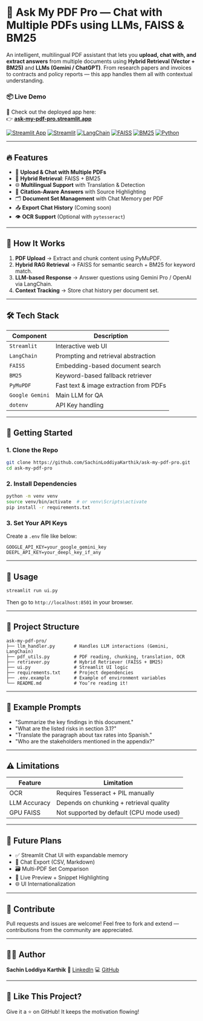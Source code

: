 # 📄 Ask My PDF Pro — Chat with Multiple PDFs using LLMs, FAISS & BM25

An intelligent, multilingual PDF assistant that lets you **upload, chat with, and extract answers** from multiple documents using **Hybrid Retrieval (Vector + BM25)** and **LLMs (Gemini / ChatGPT)**. From research papers and invoices to contracts and policy reports — this app handles them all with contextual understanding.

### 📦 Live Demo

🚀 Check out the deployed app here:  
👉 **[ask-my-pdf-pro.streamlit.app](https://ask-my-pdf-pro.streamlit.app/)**

[![Streamlit App](https://img.shields.io/badge/Live%20App-Ask%20My%20PDF%20Pro-FF4B4B?style=for-the-badge&logo=streamlit&logoColor=white)](https://ask-my-pdf-pro.streamlit.app/)
[![Streamlit](https://img.shields.io/badge/Streamlit-App-FF4B4B?style=for-the-badge&logo=streamlit&logoColor=white)](https://streamlit.io/)
[![LangChain](https://img.shields.io/badge/LangChain-00A896?style=for-the-badge)](https://www.langchain.com/)
[![FAISS](https://img.shields.io/badge/FAISS-Vector%20Search-blue?style=for-the-badge)](https://github.com/facebookresearch/faiss)
[![BM25](https://img.shields.io/badge/BM25-Retrieval-orange?style=for-the-badge)](https://en.wikipedia.org/wiki/Okapi_BM25)
[![Python](https://img.shields.io/badge/Python-3776AB?style=for-the-badge&logo=python&logoColor=white)](https://python.org/)

---

## 🔥 Features

- 📁 **Upload & Chat with Multiple PDFs**
- 🧠 **Hybrid Retrieval**: FAISS + BM25
- 🌐 **Multilingual Support** with Translation & Detection
- 🧾 **Citation-Aware Answers** with Source Highlighting
- 🗂 **Document Set Management** with Chat Memory per PDF
- 📤 **Export Chat History** (Coming soon)
- 👁️ **OCR Support** (Optional with `pytesseract`)

---

## 🧠 How It Works

1. **PDF Upload** → Extract and chunk content using PyMuPDF.
2. **Hybrid RAG Retrieval** → FAISS for semantic search + BM25 for keyword match.
3. **LLM-based Response** → Answer questions using Gemini Pro / OpenAI via LangChain.
4. **Context Tracking** → Store chat history per document set.

---

## 🛠️ Tech Stack

| Component        | Description                            |
|------------------|----------------------------------------|
| `Streamlit`      | Interactive web UI                     |
| `LangChain`      | Prompting and retrieval abstraction    |
| `FAISS`          | Embedding-based document search        |
| `BM25`           | Keyword-based fallback retriever       |
| `PyMuPDF`        | Fast text & image extraction from PDFs |
| `Google Gemini`  | Main LLM for QA                        |
| `dotenv`         | API Key handling                       |

---

## 🚀 Getting Started

### 1. Clone the Repo

```bash
git clone https://github.com/SachinLoddiyaKarthik/ask-my-pdf-pro.git
cd ask-my-pdf-pro
````

### 2. Install Dependencies

```bash
python -m venv venv
source venv/bin/activate  # or venv\Scripts\activate
pip install -r requirements.txt
```

### 3. Set Your API Keys

Create a `.env` file like below:

```env
GOOGLE_API_KEY=your_google_gemini_key
DEEPL_API_KEY=your_deepl_key_if_any
```

---

## 🎯 Usage

```bash
streamlit run ui.py
```

Then go to `http://localhost:8501` in your browser.

---

## 📁 Project Structure

```
ask-my-pdf-pro/
├── llm_handler.py       # Handles LLM interactions (Gemini, LangChain)
├── pdf_utils.py         # PDF reading, chunking, translation, OCR
├── retriever.py         # Hybrid Retriever (FAISS + BM25)
├── ui.py                # Streamlit UI logic
├── requirements.txt     # Project dependencies
├── .env.example         # Example of environment variables
└── README.md            # You’re reading it!
```

---

## 🧪 Example Prompts

* "Summarize the key findings in this document."
* "What are the listed risks in section 3.1?"
* "Translate the paragraph about tax rates into Spanish."
* "Who are the stakeholders mentioned in the appendix?"

---

## ⚠️ Limitations

| Feature      | Limitation                               |
| ------------ | ---------------------------------------- |
| OCR          | Requires Tesseract + PIL manually        |
| LLM Accuracy | Depends on chunking + retrieval quality  |
| GPU FAISS    | Not supported by default (CPU mode used) |

---

## 🌟 Future Plans

* ✅ Streamlit Chat UI with expandable memory
* 🔄 Chat Export (CSV, Markdown)
* 🗃️ Multi-PDF Set Comparison
* 📸 Live Preview + Snippet Highlighting
* 🌐 UI Internationalization

---

## 🤝 Contribute

Pull requests and issues are welcome!
Feel free to fork and extend — contributions from the community are appreciated.

---

## 👨‍💻 Author

**Sachin Loddiya Karthik**
🔗 [LinkedIn](https://www.linkedin.com/in/sachin-lk/)
💻 [GitHub](https://github.com/SachinLoddiyaKarthik)

---

## 🌈 Like This Project?

Give it a ⭐ on GitHub! It keeps the motivation flowing!
